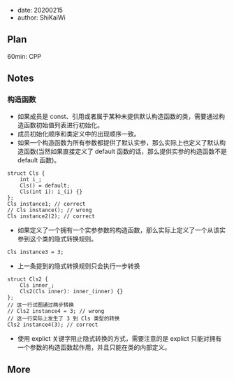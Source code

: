 - date: 20200215 
- author: ShiKaiWi

## Plan
60min: CPP

## Notes
### 构造函数
- 如果成员是 const、引用或者属于某种未提供默认构造函数的类，需要通过构造函数初始值列表进行初始化。
- 成员初始化顺序和类定义中的出现顺序一致。
- 如果一个构造函数为所有参数都提供了默认实参，那么实际上也定义了默认构造函数(当然如果直接定义了 default 函数的话，那么提供实参的构造函数不是 default 函数)。
```
struct Cls {
    int i_;
    Cls() = default;
    Cls(int i): i_(i) {}
};
Cls instance1; // correct
// Cls instance(); // wrong
Cls instance2(2); // correct
```
- 如果定义了一个拥有一个实参参数的构造函数，那么实际上定义了一个从该实参到这个类的隐式转换规则。
```
Cls instance3 = 3;
```
- 上一条提到的隐式转换规则只会执行一步转换
```
struct Cls2 {
    Cls inner_;
    Cls2(Cls inner): inner_(inner) {}
};
// 这一行试图通过两步转换
// Cls2 instance4 = 3; // wrong
// 这一行实际上发生了 3 到 Cls 类型的转换
Cls2 instance4(3); // correct
```
- 使用 explict 关键字阻止隐式转换的方式，需要注意的是 explict 只能对拥有一个参数的构造函数起作用，并且只能在类的内部定义。

## More
